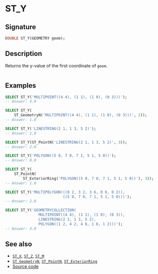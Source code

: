 # ST_Y

## Signature

```sql
DOUBLE ST_Y(GEOMETRY geom);
```

## Description

Returns the y-value of the first coordinate of `geom`.

```{include} sfs-1-2-1.md
```

## Examples

```sql
SELECT ST_Y('MULTIPOINT((4 4), (1 1), (1 0), (0 3)))');
-- Answer: 4.0
```

```sql
SELECT ST_Y(
    ST_GeometryN('MULTIPOINT((4 4), (1 1), (1 0), (0 3)))', 2));
-- Answer: 1.0
```

```sql
SELECT ST_Y('LINESTRING(2 1, 1 3, 5 2)');
-- Answer: 1.0

SELECT ST_Y(ST_PointN('LINESTRING(2 1, 1 3, 5 2)', 3));
-- Answer: 2.0
```

```sql
SELECT ST_Y('POLYGON((5 0, 7 0, 7 1, 5 1, 5 0))');
-- Answer: 0.0
```

```sql
SELECT ST_Y(
    ST_PointN(
        ST_ExteriorRing('POLYGON((5 0, 7 0, 7 1, 5 1, 5 0))'), 3));
-- Answer: 1.0
```

```sql
SELECT ST_Y('MULTIPOLYGON(((0 2, 3 2, 3 6, 0 6, 0 2)),
                          ((5 0, 7 0, 7 1, 5 1, 5 0)))');
-- Answer: 2.0
```

```sql
SELECT ST_Y('GEOMETRYCOLLECTION(
               MULTIPOINT((4 4), (1 1), (1 0), (0 3)),
               LINESTRING(2 1, 1 3, 5 2),
               POLYGON((1 2, 4 2, 4 6, 1 6, 1 2)))');
-- Answer: 4.0
```

## See also

* [`ST_X`](../ST_X), [`ST_Z`](../ST_Z), [`ST_M`](../ST_M)
* [`ST_GeometryN`](../ST_GeometryN), [`ST_PointN`](../ST_PointN), [`ST_ExteriorRing`](../ST_ExteriorRing)
* <a href="https://github.com/orbisgis/h2gis/blob/master/h2gis-functions/src/main/java/org/h2gis/functions/spatial/properties/ST_Y.java" target="_blank">Source code</a>
